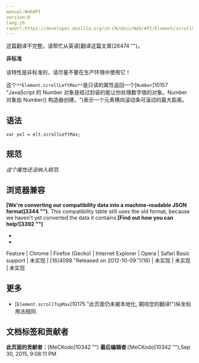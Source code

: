 ```yaml
---
manual:WebAPI
version:0
lang:zh
rawUrl:https://developer.mozilla.org/zh-CN/docs/Web/API/Element/scrollLeftMax
---
```




这篇翻译不完整。请帮忙从英语[翻译这篇文章]26474 "")。






**非标准**<br></br>该特性是非标准的，请尽量不要在生产环境中使用它！




这个`**Element.scrollLeftMax**`是只读的属性返回一个[`Number`]10157 "JavaScript 的 Number 对象是经过封装的能让你处理数字值的对象。Number 对象由 Number() 构造器创建。")表示一个元素横向滚动条可滚动的最大距离。


## 语法<a name="语法"></a>

```
var pxl = elt.scrollLeftMax;
```

## 规范<a name="规范"></a>


*这个属性还没纳入规范.*


## 浏览器兼容<a name="Browser_compatibility"></a>


**[We&#39;re converting our compatibility data into a machine-readable JSON format]3344 "")**. This compatibility table still uses the old format, because we haven&#39;t yet converted the data it contains.**[Find out how you can help!]3392 "")**


* 
* 

Feature | Chrome | Firefox (Gecko) | Internet Explorer | Opera | Safari 
Basic support | 未实现 | [16]4098 "Released on 2012-10-09.")(16) | 未实现 | 未实现 | 未实现 




## 更多<a name="更多"></a>

* [`Element.scrollTopMax`]10175 "此页面仍未被本地化, 期待您的翻译!")纵坐标用法相同.



## 文档标签和贡献者
**此页面的贡献者：**[MeCKodo]10342 "")
**最后编辑者:**[MeCKodo]10342 ""),<time>Sep 30, 2015, 9:08:11 PM</time>


